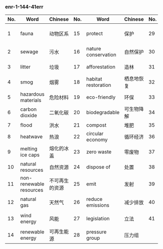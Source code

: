 ### enr-1-144-41err

| No. | Word | Chinese | No. | Word | Chinese | No. | Word | Chinese |
|-----|------|---------|-----|------|---------|-----|------|---------|
| 1 | fauna | 动物区系 | 15 | protect | 保护 | 29 | non-governmental organization | 非政府组织 |
| 2 | sewage | 污水 | 16 | nature conservation | 自然保护 | 30 | NGO | 非政府组织 |
| 3 | litter | 垃圾 | 17 | afforestation | 造林 | 31 | Paris Agreement | 巴黎协定 |
| 4 | smog | 烟雾 | 18 | habitat restoration | 栖息地恢复 | 32 | environmental ethics | 环境伦理 |
| 5 | hazardous materials | 危险材料 | 19 | eco-friendly | 环保 | 33 | carbon neutrality | 碳中立性 |
| 6 | carbon dioxide | 二氧化碳 | 20 | biodegradable | 可生物降解 | 34 | environmental degradation | 环境退化 |
| 7 | flood | 洪水 | 21 | compost | 堆肥 | 35 | water scarcity | 缺水 |
| 8 | heatwave | 热浪 | 22 | circular economy | 循环经济 | 36 | desertification | 荒漠化 |
| 9 | melting ice caps | 熔化的冰盖 | 23 | zero waste | 零废物 | 37 | coral reef | 珊瑚礁 |
| 10 | natural resources | 自然资源 | 24 | dispose of | 处置 | 38 | industrialization | 工业化 |
| 11 | non-renewable resources | 不可再生的资源 | 25 | emit | 发射 | 39 | stormwater management | 雨水管理 |
| 12 | natural gas | 天然气 | 26 | reduce emissions | 减少排放 | 40 | green infrastructure | 绿色基础设施 |
| 13 | wind energy | 风能 | 27 | legislation | 立法 | 41 | urban green space | 城市绿色空间 |
| 14 | renewable energy | 可再生能源 | 28 | pressure group | 压力组 | | | |